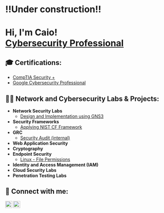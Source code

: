 
<h1>!!Under construction!!</h1>

<h1>Hi, I'm Caio! <br/><a href="https://www.linkedin.com/in/caiofranca/">Cybersecurity Professional</a></h1>

<h2>🎓 Certifications: </h2>

 - [CompTIA Security +](https://www.credly.com/badges/a33f25c3-faa1-4d63-8b89-a76751bed636)
 - [Google Cybersecurity Professional]()
  
<h2>👨‍💻 Network and Cybersecurity Labs & Projects:</h2>

- <b>Network Security Labs</b>
  - [Design and Implementation using GNS3](https://www.youtube.com/watch?v=gJICfH8BdH4&t=983s)
- <b>Security Frameworks</b>
  - [Applying NIST CF Framework](https://github.com/caiofrnca/caiofrnca.github.io)
- <b>GRC</b>
  - [Security Audit (internal)](https://github.com/caiofrnca/caiofrnca.github.io)
- <b>Web Application Security</b>
- <b>Cryptography</b>
- <b>Endpoint Security</b>
  - [Linux - File Permissions](https://github.com/caiofrnca/caiofrnca.github.io)
- <b>Identity and Access Management (IAM)</b>
- <b>Cloud Security Labs</b>
- <b>Penetration Testing Labs</b>


<h2> 🤳 Connect with me:</h2>

[<img align="left" alt="CaioFranca | LinkedIn" width="22px" src="https://cdn.jsdelivr.net/npm/simple-icons@v3/icons/linkedin.svg" />][linkedin]

[linkedin]: https://linkedin.com/in/caiofranca

[<img align="left" alt="CaioFranca | Email" width="22px" src="https://cdn.jsdelivr.net/npm/simple-icons@v3/icons/gmail.svg" />][email]

[email]: mailto:braga.caio@outlook.com
